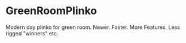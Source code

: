 # GreenRoomPlinko
Modern day plinko for green room.  Newer.  Faster.  More Features.  Less rigged "winners" etc.
